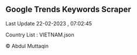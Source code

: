 

## Google Trends Keywords Scraper 
 
Last Update 22-02-2023 , 07:02:45

Country List :
VIETNAM.json



© Abdul Muttaqin 
